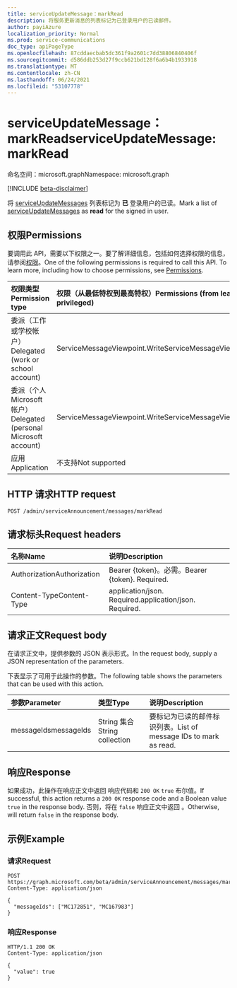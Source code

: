 ```yaml
---
title: serviceUpdateMessage：markRead
description: 将服务更新消息的列表标记为已登录用户的已读邮件。
author: payiAzure
localization_priority: Normal
ms.prod: service-communications
doc_type: apiPageType
ms.openlocfilehash: 87cddaecbab5dc361f9a2601c7dd38806840406f
ms.sourcegitcommit: d586ddb253d27f9ccb621bd128f6a6b4b1933918
ms.translationtype: MT
ms.contentlocale: zh-CN
ms.lasthandoff: 06/24/2021
ms.locfileid: "53107778"
---
```

# <a name="serviceupdatemessage-markread"></a><span data-ttu-id="5d74d-103">serviceUpdateMessage：markRead</span><span class="sxs-lookup"><span data-stu-id="5d74d-103">serviceUpdateMessage: markRead</span></span>
<span data-ttu-id="5d74d-104">命名空间：microsoft.graph</span><span class="sxs-lookup"><span data-stu-id="5d74d-104">Namespace: microsoft.graph</span></span>

[!INCLUDE [beta-disclaimer](../../includes/beta-disclaimer.md)]

<span data-ttu-id="5d74d-105">将 [serviceUpdateMessages](../resources/serviceupdatemessage.md) 列表标记为 **已** 登录用户的已读。</span><span class="sxs-lookup"><span data-stu-id="5d74d-105">Mark a list of [serviceUpdateMessages](../resources/serviceupdatemessage.md) as **read** for the signed in user.</span></span>

## <a name="permissions"></a><span data-ttu-id="5d74d-106">权限</span><span class="sxs-lookup"><span data-stu-id="5d74d-106">Permissions</span></span>
<span data-ttu-id="5d74d-p101">要调用此 API，需要以下权限之一。要了解详细信息，包括如何选择权限的信息，请参阅[权限](/graph/permissions-reference)。</span><span class="sxs-lookup"><span data-stu-id="5d74d-p101">One of the following permissions is required to call this API. To learn more, including how to choose permissions, see [Permissions](/graph/permissions-reference).</span></span>

|<span data-ttu-id="5d74d-109">权限类型</span><span class="sxs-lookup"><span data-stu-id="5d74d-109">Permission type</span></span>|<span data-ttu-id="5d74d-110">权限（从最低特权到最高特权）</span><span class="sxs-lookup"><span data-stu-id="5d74d-110">Permissions (from least to most privileged)</span></span>|
|:---|:---|
|<span data-ttu-id="5d74d-111">委派（工作或学校帐户）</span><span class="sxs-lookup"><span data-stu-id="5d74d-111">Delegated (work or school account)</span></span>|<span data-ttu-id="5d74d-112">ServiceMessageViewpoint.Write</span><span class="sxs-lookup"><span data-stu-id="5d74d-112">ServiceMessageViewpoint.Write</span></span>|
|<span data-ttu-id="5d74d-113">委派（个人 Microsoft 帐户）</span><span class="sxs-lookup"><span data-stu-id="5d74d-113">Delegated (personal Microsoft account)</span></span>|<span data-ttu-id="5d74d-114">ServiceMessageViewpoint.Write</span><span class="sxs-lookup"><span data-stu-id="5d74d-114">ServiceMessageViewpoint.Write</span></span>|
|<span data-ttu-id="5d74d-115">应用</span><span class="sxs-lookup"><span data-stu-id="5d74d-115">Application</span></span>|<span data-ttu-id="5d74d-116">不支持</span><span class="sxs-lookup"><span data-stu-id="5d74d-116">Not supported</span></span>|

## <a name="http-request"></a><span data-ttu-id="5d74d-117">HTTP 请求</span><span class="sxs-lookup"><span data-stu-id="5d74d-117">HTTP request</span></span>

<!-- {
  "blockType": "ignored"
}
-->
``` http
POST /admin/serviceAnnouncement/messages/markRead
```

## <a name="request-headers"></a><span data-ttu-id="5d74d-118">请求标头</span><span class="sxs-lookup"><span data-stu-id="5d74d-118">Request headers</span></span>
|<span data-ttu-id="5d74d-119">名称</span><span class="sxs-lookup"><span data-stu-id="5d74d-119">Name</span></span>|<span data-ttu-id="5d74d-120">说明</span><span class="sxs-lookup"><span data-stu-id="5d74d-120">Description</span></span>|
|:---|:---|
|<span data-ttu-id="5d74d-121">Authorization</span><span class="sxs-lookup"><span data-stu-id="5d74d-121">Authorization</span></span>|<span data-ttu-id="5d74d-p102">Bearer {token}。必需。</span><span class="sxs-lookup"><span data-stu-id="5d74d-p102">Bearer {token}. Required.</span></span>|
|<span data-ttu-id="5d74d-124">Content-Type</span><span class="sxs-lookup"><span data-stu-id="5d74d-124">Content-Type</span></span>|<span data-ttu-id="5d74d-p103">application/json. Required.</span><span class="sxs-lookup"><span data-stu-id="5d74d-p103">application/json. Required.</span></span>|

## <a name="request-body"></a><span data-ttu-id="5d74d-127">请求正文</span><span class="sxs-lookup"><span data-stu-id="5d74d-127">Request body</span></span>
<span data-ttu-id="5d74d-128">在请求正文中，提供参数的 JSON 表示形式。</span><span class="sxs-lookup"><span data-stu-id="5d74d-128">In the request body, supply a JSON representation of the parameters.</span></span>

<span data-ttu-id="5d74d-129">下表显示了可用于此操作的参数。</span><span class="sxs-lookup"><span data-stu-id="5d74d-129">The following table shows the parameters that can be used with this action.</span></span>

|<span data-ttu-id="5d74d-130">参数</span><span class="sxs-lookup"><span data-stu-id="5d74d-130">Parameter</span></span>|<span data-ttu-id="5d74d-131">类型</span><span class="sxs-lookup"><span data-stu-id="5d74d-131">Type</span></span>|<span data-ttu-id="5d74d-132">说明</span><span class="sxs-lookup"><span data-stu-id="5d74d-132">Description</span></span>|
|:---|:---|:---|
|<span data-ttu-id="5d74d-133">messageIds</span><span class="sxs-lookup"><span data-stu-id="5d74d-133">messageIds</span></span>|<span data-ttu-id="5d74d-134">String 集合</span><span class="sxs-lookup"><span data-stu-id="5d74d-134">String collection</span></span>|<span data-ttu-id="5d74d-135">要标记为已读的邮件标识列表。</span><span class="sxs-lookup"><span data-stu-id="5d74d-135">List of message IDs to mark as read.</span></span>|


## <a name="response"></a><span data-ttu-id="5d74d-136">响应</span><span class="sxs-lookup"><span data-stu-id="5d74d-136">Response</span></span>

<span data-ttu-id="5d74d-137">如果成功，此操作在响应正文中返回 响应代码和 `200 OK` `true` 布尔值。</span><span class="sxs-lookup"><span data-stu-id="5d74d-137">If successful, this action returns a `200 OK` response code and a Boolean value `true` in the response body.</span></span> <span data-ttu-id="5d74d-138">否则，将在 `false` 响应正文中返回 。</span><span class="sxs-lookup"><span data-stu-id="5d74d-138">Otherwise, will return `false` in the response body.</span></span>

## <a name="example"></a><span data-ttu-id="5d74d-139">示例</span><span class="sxs-lookup"><span data-stu-id="5d74d-139">Example</span></span>

### <a name="request"></a><span data-ttu-id="5d74d-140">请求</span><span class="sxs-lookup"><span data-stu-id="5d74d-140">Request</span></span>
<!-- {
  "blockType": "request",
  "name": "serviceupdatemessage_markread"
}
-->
``` http
POST https://graph.microsoft.com/beta/admin/serviceAnnouncement/messages/markRead
Content-Type: application/json

{
  "messageIds": ["MC172851", "MC167983"]
}
```


### <a name="response"></a><span data-ttu-id="5d74d-141">响应</span><span class="sxs-lookup"><span data-stu-id="5d74d-141">Response</span></span>
<!-- {
  "blockType": "response",
  "truncated": true,
  "@odata.type": "string"
}
-->
``` http
HTTP/1.1 200 OK
Content-Type: application/json

{
  "value": true
}
```